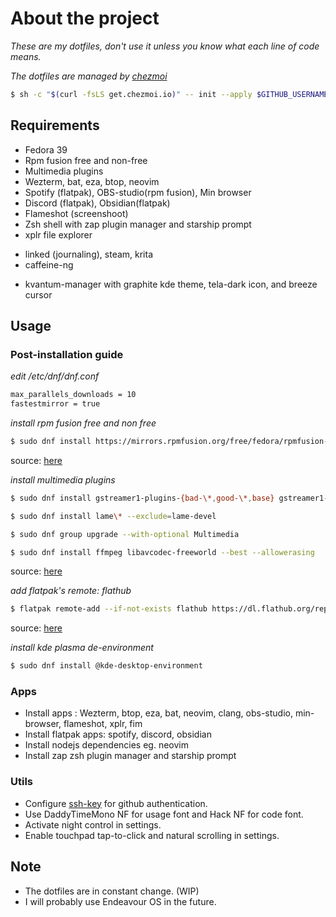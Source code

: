# About the project

_These are my dotfiles, don't use it unless you know what each line of code means._

_The dotfiles are managed by [chezmoi](https://www.chezmoi.io/)_

```bash
$ sh -c "$(curl -fsLS get.chezmoi.io)" -- init --apply $GITHUB_USERNAME
```

## Requirements

- Fedora 39
- Rpm fusion free and non-free
- Multimedia plugins
- Wezterm, bat, eza, btop, neovim
- Spotify (flatpak), OBS-studio(rpm fusion), Min browser
- Discord (flatpak), Obsidian(flatpak)
- Flameshot (screenshoot)
- Zsh shell with zap plugin manager and starship prompt
- xplr file explorer
* linked (journaling), steam, krita
* caffeine-ng
- kvantum-manager with graphite kde theme, tela-dark icon, and breeze cursor

## Usage

### Post-installation guide

_edit /etc/dnf/dnf.conf_

```bash
max_parallels_downloads = 10
fastestmirror = true
```

_install rpm fusion free and non free_

```bash
$ sudo dnf install https://mirrors.rpmfusion.org/free/fedora/rpmfusion-free-release-$(rpm -E %fedora).noarch.rpm https://mirrors.rpmfusion.org/nonfree/fedora/rpmfusion-nonfree-release-$(rpm -E %fedora).noarch.rpm
```

source: [here](https://rpmfusion.org/Configuration)

_install multimedia plugins_

```bash
$ sudo dnf install gstreamer1-plugins-{bad-\*,good-\*,base} gstreamer1-plugin-openh264 gstreamer1-plugin-libav --exclude=gstreamer1-plugins-bad-free-devel

$ sudo dnf install lame\* --exclude=lame-devel

$ sudo dnf group upgrade --with-optional Multimedia

$ sudo dnf install ffmpeg libavcodec-freeworld --best --allowerasing
```

source: [here](https://docs.fedoraproject.org/en-US/quick-docs/installing-plugins-for-playing-movies-and-music/)

_add flatpak's remote: flathub_

```bash
$ flatpak remote-add --if-not-exists flathub https://dl.flathub.org/repo/flathub.flatpakrepo
```

source: [here](https://flathub.org/setup/Fedora)

_install kde plasma de-environment_

```bash
$ sudo dnf install @kde-desktop-environment
```

### Apps

- Install apps : Wezterm, btop, eza, bat, neovim, clang, obs-studio, min-browser,
  flameshot, xplr, fim
- Install flatpak apps: spotify, discord, obsidian
- Install nodejs dependencies eg. neovim
- Install zap zsh plugin manager and starship prompt

### Utils

- Configure [ssh-key](https://docs.github.com/en/authentication/connecting-to-github-with-ssh)
  for github authentication.
- Use DaddyTimeMono NF for usage font and Hack NF for code font.
- Activate night control in settings.
- Enable touchpad tap-to-click and natural scrolling in settings.

## Note

* The dotfiles are in constant change. (WIP)
* I will probably use Endeavour OS in the future.
